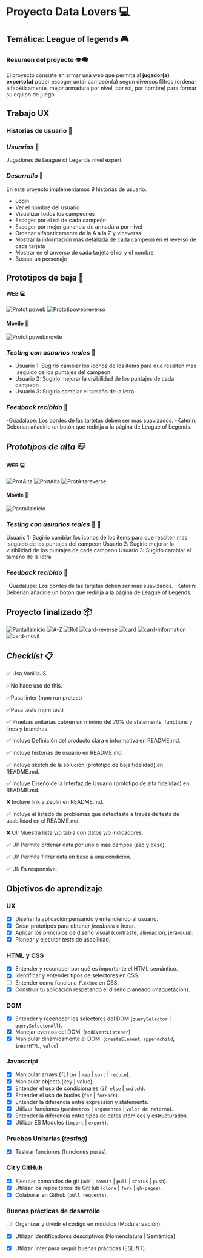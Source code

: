 # Proyecto Data Lovers 💻

## Temática: League of legends 🎮

### Resumen del proyecto 👁‍🗨

El proyecto consiste en armar una web que permita al **jugador(a) experto(a)** poder escoger un(a) campeón(a) segun diversos filtros (ordenar alfabéticamente, mejor armadura por nivel, por rol, por nombre) para formar su equipo de juego.

## Trabajo UX

### **Historias de usuario** 📝

### _Usuarios_ 🎯

Jugadores de League of Legends nivel expert.

### _Desarrollo_ 🔨

En este proyecto implementamos 9 historias de usuario:

- Login
- Ver el nombre del usuario
- Visualizar todos los campeones
- Escoger por el rol de cada campeón
- Escoger por mejor ganancia de armadura por nivel
- Ordenar alfabeticamente de la A a la Z y viceversa
- Mostrar la información mas detallada de cada campeón en el reverso de cada tarjeta
- Mostrar en el anverso de cada tarjeta el rol y el nombre
- Buscar un personaje

## Prototipos de baja 📸

#### WEB 💻

![Prototipoweb](ImagesREADME/Protbaja2.jpg)
![Prototipowebreverso](ImagesREADME/Protbaja3.jpg)

#### Movile 📱

![Prototipowebmovile](ImagesREADME/Protbaja1.jpg)

### _Testing con usuarios reales_ 👩

- Usuario 1: Sugirio cambiar los iconos de los items para que resalten mas ,seguido de los puntajes del campeon
- Usuario 2: Sugirio mejorar la visibilidad de los puntajes de cada campeon
- Usuario 3: Sugirio cambiar el tamaño de la letra

### _Feedback recibido_ 💪
-Guadalupe: Los bordes de las tarjetas deben ser mas suavizados.
-Katerin: Deberian añadirle un botón que redirija a la página de League of Legends.
## _Prototipos de alta_ 📪

#### WEB 💻

![ProtAlta](ImagesREADME/login.png)
![ProtAlta](ImagesREADME/Protweb.png)
![ProtAltareverse](ImagesREADME/protwebreverse.png)

#### Movile 📱

![Pantallainicio](ImagesREADME/protmovile.png)

### _Testing con usuarios reales_ 👩 🧑
Usuario 1: Sugirio cambiar los iconos de los items para que resalten mas ,seguido de los puntajes del campeon
Usuario 2: Sugirio mejorar la visibilidad de los puntajes de cada campeon
Usuario 3: Sugirio cambiar el tamaño de la letra
### _Feedback recibido_ 💪
-Guadalupe: Los bordes de las tarjetas deben ser mas suavizados. -Katerin: Deberian añadirle un botón que redirija a la página de League of Legends.
## Proyecto finalizado 📦

![Pantallainicio](ImagesREADME/1.png)
![A-Z](ImagesREADME/2.png)
![Rol](ImagesREADME/3.png)
![card-reverse](ImagesREADME/4.png)
![card](ImagesREADME/5.png)
![card-information](ImagesREADME/6.png)
![card-movil](ImagesREADME/movil.png)

## _Checklist_ 📋

✅ Usa VanillaJS.

✅No hace uso de this.

✅Pasa linter (npm run pretest)

✅Pasa tests (npm test)

✅ Pruebas unitarias cubren un mínimo del 70% de statements, functions y lines y branches.

✅ Incluye Definición del producto clara e informativa en README.md.

✅ Incluye historias de usuario en README.md.

✅ Incluye sketch de la solución (prototipo de baja fidelidad) en README.md.

✅ Incluye Diseño de la Interfaz de Usuario (prototipo de alta fidelidad) en README.md.

❌ Incluye link a Zeplin en README.md.

✅ Incluye el listado de problemas que detectaste a través de tests de usabilidad en el README.md.

❌ UI: Muestra lista y/o tabla con datos y/o indicadores.

✅ UI: Permite ordenar data por uno o más campos (asc y desc).

✅ UI: Permite filtrar data en base a una condición.

✅ UI: Es responsive.

## Objetivos de aprendizaje
### UX

- [x] Diseñar la aplicación pensando y entendiendo al usuario.
- [x] Crear prototipos para obtener _feedback_ e iterar.
- [x] Aplicar los principios de diseño visual (contraste, alineación, jerarquía).
- [x] Planear y ejecutar _tests_ de usabilidad.

### HTML y CSS

- [x] Entender y reconocer por qué es importante el HTML semántico.
- [x] Identificar y entender tipos de selectores en CSS.
- [  ] Entender como funciona `flexbox` en CSS.
- [x] Construir tu aplicación respetando el diseño planeado (maquetación).

### DOM

- [x] Entender y reconocer los selectores del DOM (`querySelector` | `querySelectorAll`).
- [x] Manejar eventos del DOM. (`addEventListener`)
- [x] Manipular dinámicamente el DOM. (`createElement`, `appendchild`, `innerHTML`, `value`)

### Javascript

- [x] Manipular arrays (`filter` | `map` | `sort` | `reduce`).
- [x] Manipular objects (key | value).
- [x] Entender el uso de condicionales (`if-else` | `switch`).
- [x] Entender el uso de bucles (`for` | `forEach`).
- [x] Entender la diferencia entre expression y statements.
- [x] Utilizar funciones (`parámetros` | `argumentos` | `valor de retorno`).
- [x] Entender la diferencia entre tipos de datos atómicos y estructurados.
- [x] Utilizar ES Modules (`import` | `export`).

### Pruebas Unitarias (_testing_)
- [x] Testear funciones (funciones puras).

### Git y GitHub
- [x] Ejecutar comandos de git (`add` | `commit` | `pull` | `status` | `push`).
- [x] Utilizar los repositorios de GitHub (`clone` | `fork` | `gh-pages`).
- [x] Colaborar en Github (`pull requests`).

### Buenas prácticas de desarrollo
- [ ] Organizar y dividir el código en módulos (Modularización).
- [x] Utilizar identificadores descriptivos (Nomenclatura | Semántica).
- [x] Utilizar linter para seguir buenas prácticas (ESLINT).

